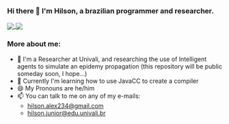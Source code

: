 ### Hi there 👋 I'm Hilson, a brazilian programmer and researcher.

<a  href="https://github.com/anuraghazra/github-readme-stats">
  <img align="center" src="https://github-readme-stats.vercel.app/api?username=Hilson-Alex&count_private=true&hide=contribs&show_icons=true&theme=omni" />
</a>
<a href=https://github.com/anuraghazra/github-readme-stats>
 <img align="center" src="https://github-readme-stats.vercel.app/api/top-langs/?username=Hilson-Alex&layout=compact&theme=omni" />
</a>

### More about me:

- 🔭 I'm a Researcher at Univali, and researching the use of Intelligent agents to simulate an epidemy propagation (this repository will be public someday soon, I hope...)
- 🌱 Currently I'm learning how to use JavaCC to create a compiler
- 😄 My Pronouns are he/him
- 📫 You can talk to me on any of my e-mails:
  -  hilson.alex234@gmail.com
  -  hilson.junior@edu.univali.br
<!--
**Hilson-Alex/Hilson-Alex** is a ✨ _special_ ✨ repository because its `README.md` (this file) appears on your GitHub profile.

Here are some ideas to get you started:

- 🔭 I’m currently working on ...
- 🌱 I’m currently learning ...
- 👯 I’m looking to collaborate on ...
- 🤔 I’m looking for help with ...
- 💬 Ask me about ...
- 📫 How to reach me: ...
- 😄 Pronouns: ...
- ⚡ Fun fact: ...
-->

